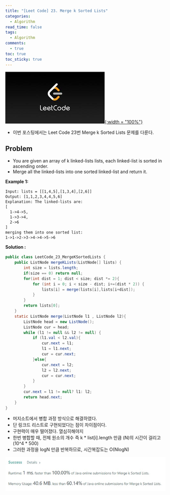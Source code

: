 ```yaml
---
title: "[Leet Code] 23. Merge k Sorted Lists"
categories:
  - Algorithm
read_time: false
tags:
  - Algorithm
comments:
  - true
toc: true
toc_sticky: true
---
```

[![](/assets/img/LeetCode.jpeg){:width = "100%"}](https://leetcode.com/problems/merge-k-sorted-lists/)

* 이번 포스팅에서는 Leet Code 23번 Merge k Sorted Lists 문제를 다룬다.

## Problem
* You are given an array of k linked-lists lists, each linked-list is sorted in ascending order.
* Merge all the linked-lists into one sorted linked-list and return it.

__Example 1:__

````
Input: lists = [[1,4,5],[1,3,4],[2,6]]
Output: [1,1,2,3,4,4,5,6]
Explanation: The linked-lists are:
[
  1->4->5,
  1->3->4,
  2->6
]
merging them into one sorted list:
1->1->2->3->4->4->5->6
````

__Solution :__

```java
public class LeetCode_23_MergeKSortedLists {
    public ListNode mergeKLists(ListNode[] lists) {
        int size = lists.length;
        if(size == 0) return null;
        for(int dist = 1; dist < size; dist *= 2){
            for (int i = 0; i < size - dist; i+=(dist * 2)) {
                lists[i] = merge(lists[i],lists[i+dist]);
            }
        }
        return lists[0];
    }
    static ListNode merge(ListNode l1 , ListNode l2){
        ListNode head = new ListNode();
        ListNode cur = head;
        while (l1 != null && l2 != null) {
            if (l1.val < l2.val){
                cur.next = l1;
                l1 = l1.next;
                cur = cur.next;
            }else{
                cur.next = l2;
                l2 = l2.next;
                cur = cur.next;
            }
        }
        cur.next = l1 != null? l1: l2;
        return head.next;
    }
}
```

* 머지소트에서 병합 과정 방식으로 해결하였다.
* 단 링크드 리스트로 구현되었다는 점이 차이점이다.
* 구현력이 매우 떨어졌다. 열심히해야지
* 한번 병합할 때, 전체 원소의 개수 즉 k * list[i].length 만큼 (N)의 시간이 걸리고 (10^4 * 500)
* 그러한 과정을 logN 만큼 반복하므로, 시간복잡도는 O(NlogN)

![](/assets/img/LeetCode/LeetCode_23_1.jpg)